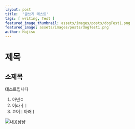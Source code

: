 ```yaml
---
layout: post
title:  "글쓰기 테스트"
tags: [ writing, Test ]
featured_image_thumbnail: assets/images/posts/dogTest1.png
featured_image: assets/images/posts/dogTest1.png
author: Hajisu
---
```

# 제목
## 소제목
테스트입니다
1. 아년ㅇ
2. 어라ㅓㅣ
3. ㄹ어ㅣ아러ㅣ

![내공냠냠](/assets/images/posts/dotTest1.png)
